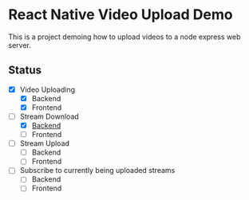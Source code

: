 # React Native Video Upload Demo

This is a project demoing how to upload videos to a node express web server.

## Status

- [x] Video Uploading
  - [x] Backend
  - [x] Frontend
- [ ] Stream Download
  - [x] [Backend](https://medium.com/@daspinola/video-stream-with-node-js-and-html5-320b3191a6b6)
  - [ ] Frontend
- [ ] Stream Upload
  - [ ] Backend
  - [ ] Frontend
- [ ] Subscribe to currently being uploaded streams
  - [ ] Backend
  - [ ] Frontend
